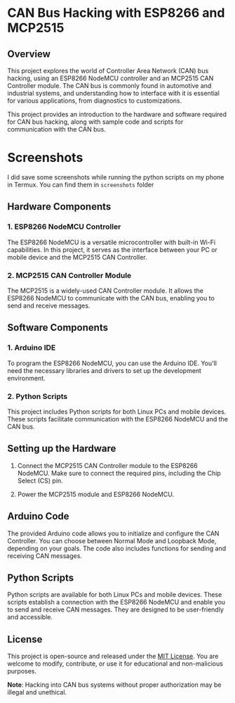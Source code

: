 # CAN Bus Hacking with ESP8266 and MCP2515

## Overview

This project explores the world of Controller Area Network (CAN) bus hacking, using an ESP8266 NodeMCU controller and an MCP2515 CAN Controller module. The CAN bus is commonly found in automotive and industrial systems, and understanding how to interface with it is essential for various applications, from diagnostics to customizations.

This project provides an introduction to the hardware and software required for CAN bus hacking, along with sample code and scripts for communication with the CAN bus.

# Screenshots

I did save some screenshots while running the python scripts on my phone in Termux. You can find them in `screenshots` folder

## Hardware Components

### 1. ESP8266 NodeMCU Controller

The ESP8266 NodeMCU is a versatile microcontroller with built-in Wi-Fi capabilities. In this project, it serves as the interface between your PC or mobile device and the MCP2515 CAN Controller.

### 2. MCP2515 CAN Controller Module

The MCP2515 is a widely-used CAN Controller module. It allows the ESP8266 NodeMCU to communicate with the CAN bus, enabling you to send and receive messages.

## Software Components

### 1. Arduino IDE

To program the ESP8266 NodeMCU, you can use the Arduino IDE. You'll need the necessary libraries and drivers to set up the development environment.

### 2. Python Scripts

This project includes Python scripts for both Linux PCs and mobile devices. These scripts facilitate communication with the ESP8266 NodeMCU and the CAN bus.

## Setting up the Hardware

1. Connect the MCP2515 CAN Controller module to the ESP8266 NodeMCU. Make sure to connect the required pins, including the Chip Select (CS) pin.

2. Power the MCP2515 module and ESP8266 NodeMCU.

## Arduino Code

The provided Arduino code allows you to initialize and configure the CAN Controller. You can choose between Normal Mode and Loopback Mode, depending on your goals. The code also includes functions for sending and receiving CAN messages.

## Python Scripts

Python scripts are available for both Linux PCs and mobile devices. These scripts establish a connection with the ESP8266 NodeMCU and enable you to send and receive CAN messages. They are designed to be user-friendly and accessible.


## License

This project is open-source and released under the [MIT License](LICENSE). You are welcome to modify, contribute, or use it for educational and non-malicious purposes.

**Note**: Hacking into CAN bus systems without proper authorization may be illegal and unethical.
